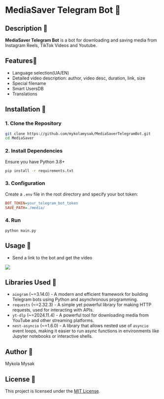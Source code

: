 # MediaSaver Telegram Bot 💾

## Description 📄
**MediaSaver Telegram Bot** is a bot for downloading and saving media from Instagram Reels, TikTok Videos and Youtube.
## Features🌵
- Language selection(UA/EN)
- Detailed video description: author, video desc, duration, link, size
- Special filename
- Smart UsersDB
- Translations

## Installation 🔨
### 1. Clone the Repository
```sh
git clone https://github.com/mykolamysak/MediaSaverTelegramBot.git
cd MediaSaver
```

### 2. Install Dependencies
Ensure you have Python 3.8+
```sh
pip install -r requirements.txt
```

### 3. Configuration
Create a `.env` file in the root directory and specify your bot token:
```ini
BOT_TOKEN=your_telegram_bot_token
SAVE_PATH=./media/
```

### 4. Run
```shell
python main.py
```

## Usage 🎥
- Send a link to the bot and get the video

![](https://media2.giphy.com/media/v1.Y2lkPTc5MGI3NjExOXdrb2Qyajc0MmV0cjlnNmhpb2Jzc241bmF6dm9tY3hlMm5sMjVpeiZlcD12MV9pbnRlcm5hbF9naWZfYnlfaWQmY3Q9Zw/V1puxnUuSebcvlNUqL/giphy.gif)

## Libraries Used 📁
- `aiogram` (~=3.14.0) - A modern and efficient framework for building Telegram bots using Python and asynchronous programming.
- `requests` (~=2.32.3) - A simple yet powerful library for making HTTP requests, used for interacting with APIs.
- `yt-dlp` (~=2024.11.4) - A powerful tool for downloading media from YouTube and other streaming platforms.
- `nest-asyncio` (~=1.6.0) - A library that allows nested use of `asyncio` event loops, making it easier to run async functions in environments like Jupyter notebooks or interactive shells.



## Author 👷
Mykola Mysak

## License 🔐
This project is licensed under the [MIT License](LICENSE).





